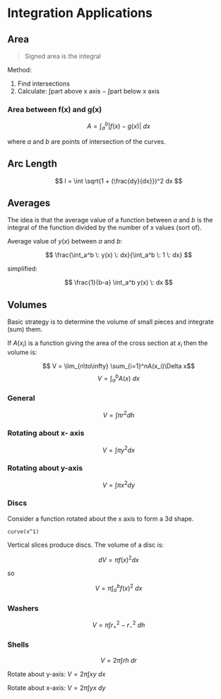 Integration Applications
===========

Area
---

> Signed area is the integral

Method:

1. Find intersections
2. Calculate: $\int \text{part above x axis}- \int \text{part below x axis}$

### Area between f(x) and g(x)

$$ A = \int_a^b |f(x) - g(x)| \: dx $$ 

where $a$ and $b$ are points of intersection of the curves. 

Arc Length
----

$$ l = \int \sqrt{1 + (\frac{dy}{dx}})^2 dx $$

Averages
----

The idea is that the average value of a function between $a$ and $b$ is the integral of the function divided by the number of x values (sort of).

Average value of $y(x)$ between $a$ and $b$:

$$ \frac{\int_a^b \: y(x) \: dx}{\int_a^b \: 1 \: dx} $$

simplified:

$$ \frac{1}{b-a} \int_a^b y(x) \: dx $$

Volumes
-----

Basic strategy is to determine the volume of small pieces and integrate (sum) them.

If $A(x_i)$ is a function giving the area of the cross section at $x_i$ then the volume is: 

$$ V = \lim_{n\to\infty} \sum_{i=1}^nA(x_i)\Delta x$$
$$ V = \int_a^b A(x) \: dx $$

### General

$$ V = \int \pi r^2 dh  $$

### Rotating about x- axis

$$ V = \int \pi y^2 dx $$

### Rotating about y-axis 

$$ V = \int \pi x^2 dy $$

### Discs

Consider a function rotated about the x axis to form a 3d shape. 

```{r}
curve(x^1)
```

Vertical slices produce discs. The volume of a disc is:

$$ dV = \pi f(x)^2 dx $$

so

$$ V = \pi \int_a^b f(x)^2 \: dx $$

### Washers

$$ V = \pi \int {r_+}^2 - {r_-}^2 \: dh $$

### Shells

$$ V = 2\pi \int rh \: dr $$

Rotate about y-axis: $V = 2\pi \int xy \: dx$

Rotate about x-axis: $V = 2\pi \int yx \: dy$

